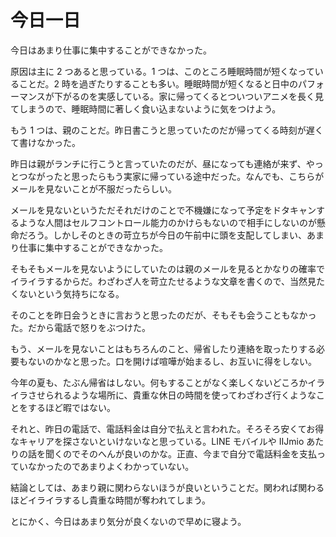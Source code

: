 # 今日一日
今日はあまり仕事に集中することができなかった。

原因は主に 2 つあると思っている。1 つは、このところ睡眠時間が短くなっていることだ。2 時を過ぎたりすることも多い。睡眠時間が短くなると日中のパフォーマンスが下がるのを実感している。家に帰ってくるとついついアニメを長く見てしまうので、睡眠時間に著しく食い込まないように気をつけよう。

もう 1 つは、親のことだ。昨日書こうと思っていたのだが帰ってくる時刻が遅くて書けなかった。

昨日は親がランチに行こうと言っていたのだが、昼になっても連絡が来ず、やっとつながったと思ったらもう実家に帰っている途中だった。なんでも、こちらがメールを見ないことが不服だったらしい。

メールを見ないというただそれだけのことで不機嫌になって予定をドタキャンするような人間はセルフコントロール能力のかけらもないので相手にしないのが懸命だろう。しかしそのときの苛立ちが今日の午前中に頭を支配してしまい、あまり仕事に集中することができなかった。

そもそもメールを見ないようにしていたのは親のメールを見るとかなりの確率でイライラするからだ。わざわざ人を苛立たせるような文章を書くので、当然見たくないという気持ちになる。

そのことを昨日会うときに言おうと思ったのだが、そもそも会うこともなかった。だから電話で怒りをぶつけた。

もう、メールを見ないことはもちろんのこと、帰省したり連絡を取ったりする必要もないのかなと思った。口を開けば喧嘩が始まるし、お互いに得をしない。

今年の夏も、たぶん帰省はしない。何もすることがなく楽しくないどころかイライラさせられるような場所に、貴重な休日の時間を使ってわざわざ行くようなことをするほど暇ではない。

それと、昨日の電話で、電話料金は自分で払えと言われた。そろそろ安くてお得なキャリアを探さないといけないなと思っている。LINE モバイルや IIJmio あたりの話を聞くのでそのへんが良いのかな。正直、今まで自分で電話料金を支払っていなかったのであまりよくわかっていない。

結論としては、あまり親に関わらないほうが良いということだ。関われば関わるほどイライラするし貴重な時間が奪われてしまう。

とにかく、今日はあまり気分が良くないので早めに寝よう。
